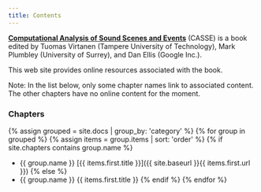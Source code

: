 ```yaml
---
title: Contents
---
```


[**Computational Analysis of Sound Scenes and Events**](http://www.springer.com/us/book/9783319634494)
(CASSE) is a book edited by Tuomas Virtanen (Tampere University of Technology), Mark Plumbley (University of Surrey), and Dan Ellis (Google Inc.).

This web site provides online resources associated with the book.

Note: In the list below, only some chapter names link to associated content.  The other chapters have no online content for the moment. 

### Chapters

{% assign grouped = site.docs | group_by: 'category' %}
{% for group in grouped %}
{% assign items = group.items | sort: 'order' %}
{% if site.chapters contains group.name %}
* {{ group.name }} [{{ items.first.title }}]({{ site.baseurl }}{{ items.first.url }})
{% else %}
* {{ group.name }} {{ items.first.title }}
{% endif %}
{% endfor %}
